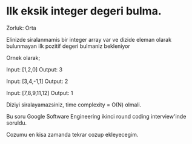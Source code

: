 # Ilk eksik integer degeri bulma. 

Zorluk: Orta

Elinizde siralanmamis bir integer array var ve dizide eleman olarak bulunmayan ilk pozitif degeri bulmaniz bekleniyor

Ornek olarak;

Input: [1,2,0]
Output: 3

Input: [3,4,-1,1]
Output: 2

Input: [7,8,9,11,12]
Output: 1

Diziyi siralayamazsiniz, time complexity = O(N) olmali.

Bu soru Google Software Engineering ikinci round coding interview'inde soruldu. 

Cozumu en kisa zamanda tekrar cozup ekleyecegim.